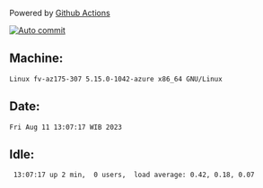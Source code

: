 Powered by [Github Actions](https://github.com/features/actions)

[![Auto commit](https://github.com/hiage/workstation/workflows/Auto%20commit/badge.svg)](https://github.com/hiage/workstation/actions?query=workflow%3A%22Auto+commit%22)

## Machine:
```
Linux fv-az175-307 5.15.0-1042-azure x86_64 GNU/Linux
```
## Date:
```
Fri Aug 11 13:07:17 WIB 2023
```
## Idle:
```
 13:07:17 up 2 min,  0 users,  load average: 0.42, 0.18, 0.07
```
